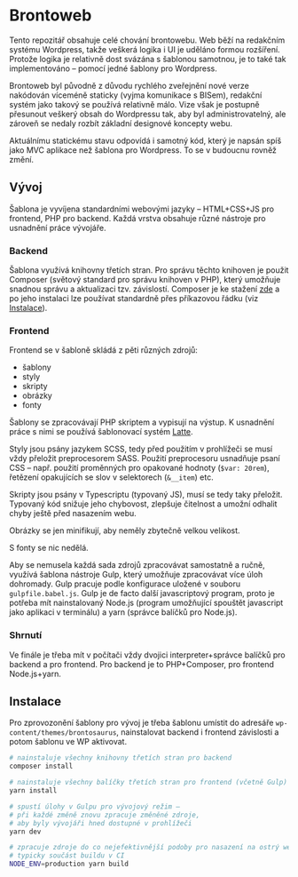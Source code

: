 # Brontoweb

Tento repozitář obsahuje celé chování brontowebu.
Web běží na redakčním systému Wordpress, takže veškerá logika i UI
je uděláno formou rozšíření. Protože logika je relativně dost svázána
s šablonou samotnou, je to také tak implementováno – pomocí
jedné šablony pro Wordpress.

Brontoweb byl původně z důvodu rychlého zveřejnění nové verze nakódován
víceméně staticky (vyjma komunikace s BISem), redakční systém jako takový
se používá relativně málo. Vize však je postupně přesunout veškerý obsah
do Wordpressu tak, aby byl administrovatelný, ale zároveň se nedaly rozbít
základní designové koncepty webu.

Aktuálnímu statickému stavu odpovídá i samotný kód, který je napsán spíš jako MVC aplikace
než šablona pro Wordpress. To se v budoucnu rovněž změní.


## Vývoj

Šablona je vyvíjena standardními webovými jazyky – HTML+CSS+JS pro frontend, PHP pro backend.
Každá vrstva obsahuje různé nástroje pro usnadnění práce vývojáře.

### Backend

Šablona využívá knihovny třetích stran. Pro správu těchto knihoven je použit Composer (světový standard pro správu knihoven v PHP), který umožňuje snadnou správu a aktualizaci tzv. závislostí. Composer je ke stažení [zde](https://getcomposer.org/) a po jeho instalaci lze používat standardně přes příkazovou řádku (viz [Instalace](#Instalace)).

### Frontend

Frontend se v šabloně skládá z pěti různých zdrojů:
- šablony
- styly
- skripty
- obrázky
- fonty

Šablony se zpracovávají PHP skriptem a vypisují na výstup. K usnadnění práce s nimi se používá šablonovací systém [Latte](https://latte.nette.org/).

Styly jsou psány jazykem SCSS, tedy před použitím v prohlížeči se musí vždy přeložit preprocesorem SASS. Použití preprocesoru usnadňuje psaní CSS – např. použití proměnných pro opakované hodnoty (`$var: 20rem`), řetězení opakujících se slov v selektorech (`&__item`) etc.

Skripty jsou psány v Typescriptu (typovaný JS), musí se tedy taky přeložit. Typovaný kód snižuje jeho chybovost, zlepšuje čitelnost a umožní odhalit chyby ještě před nasazením webu.

Obrázky se jen minifikují, aby neměly zbytečně velkou velikost.

S fonty se nic nedělá.

Aby se nemusela každá sada zdrojů zpracovávat samostatně a ručně, využívá šablona nástroje Gulp, který umožňuje zpracovávat více úloh dohromady. Gulp pracuje podle konfigurace uložené v souboru `gulpfile.babel.js`. Gulp je de facto další javascriptový program, proto je potřeba mít nainstalovaný Node.js (program umožňující spouštět javascript jako aplikaci v terminálu) a yarn (správce balíčků pro Node.js).

### Shrnutí

Ve finále je třeba mít v počítači vždy dvojici interpreter+správce balíčků pro backend a pro frontend. Pro backend je to PHP+Composer, pro frontend Node.js+yarn.

## Instalace

Pro zprovozonění šablony pro vývoj je třeba šablonu umístit do adresáře `wp-content/themes/brontosaurus`, nainstalovat backend i frontend závislosti a potom šablonu ve WP aktivovat.

```bash
# nainstaluje všechny knihovny třetích stran pro backend
composer install

# nainstaluje všechny balíčky třetích stran pro frontend (včetně Gulp)
yarn install
```

```bash
# spustí úlohy v Gulpu pro vývojový režim –
# při každé změně znovu zpracuje změněné zdroje,
# aby byly vývojáři hned dostupné v prohlížeči
yarn dev

# zpracuje zdroje do co nejefektivnější podoby pro nasazení na ostrý web
# typicky součást buildu v CI
NODE_ENV=production yarn build
```

